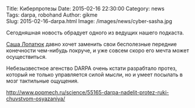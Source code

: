 Title: Киберпротезы
Date: 2015-02-16 22:30:00 
Category: news  
Tags: darpa, robohand
Author: gikme  
Slug: 2015-02-16-darpa.html
Image: /images/news/cyber-sasha.jpg

Сегодняшная новость обрадует одного из ведущих нашего подкаста.

[Саша Лопатюк](https://vk.com/yahujik) давно хочет заменить свои бесполезные передние конечности чем-нибудь покруче, и уже совсем скоро его мечта может осуществиться.

Небезызвестное агенство DARPA очень кстати разрабтало протез, который не только управляется силой мысли, но и умеет посылать в мозг тактильные ощущения.

http://www.popmech.ru/science/55165-darpa-nadelit-protez-ruki-chuvstvom-osyazaniya/